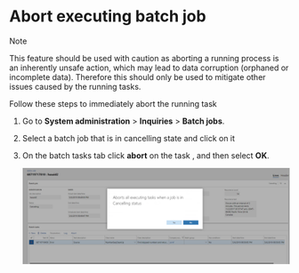 # Abort executing batch job

> [!NOTE] 
> This feature should be used with caution as aborting a running process is an inherently unsafe action, which may lead to data corruption (orphaned or incomplete data). Therefore this should only be used to mitigate other issues caused by the running tasks.


Follow these steps to immediately abort the running task

1. Go to **System administration** \> **Inquiries** \> **Batch jobs**.
2. Select a batch job that is in cancelling state and click on it
3. On the batch tasks tab click **abort** on the task , and then select **OK**.

    ![Abort Batch Task](./media/batch-abort.png) 


